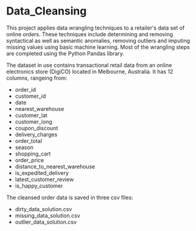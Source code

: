 # Data_Cleansing

This project applies data wrangling techniques to a retailer's data set of online orders. These techniques include determining and removing syntactical as well as semantic anomalies, removing outliers and imputing missing values using basic machine learning. Most of the wrangling steps are completed using the Python Pandas library.

The dataset in use contains transactional retail data from an online electronics store (DigiCO) located in Melbourne, Australia. 
It has 12 columns, rangeing from:

- order_id 
- customer_id
- date 
- nearest_warehouse
- customer_lat 
- customer_long 
- coupon_discount
- delivery_charges 
- order_total
- season
- shopping_cart
- order_price
- distance_to_nearest_warehouse
- is_expedited_delivery 
- latest_customer_review 
- is_happy_customer

The cleansed order data is saved in three csv files:

- dirty_data_solution.csv 
- missing_data_solution.csv 
- outlier_data_solution.csv

